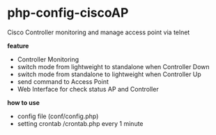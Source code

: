 # php-config-ciscoAP

Cisco Controller monitoring and manage access point via telnet  

<b>feature</b>
- Controller Monitoring
- switch mode from lightweight to standalone when Controller Down
- switch mode from standalone to lightweight when Controller Up
- send command to Access Point
- Web Interface for check status AP and Controller

<b>how to use</b>
- config file (conf/config.php)
- setting crontab /crontab.php every 1 minute
